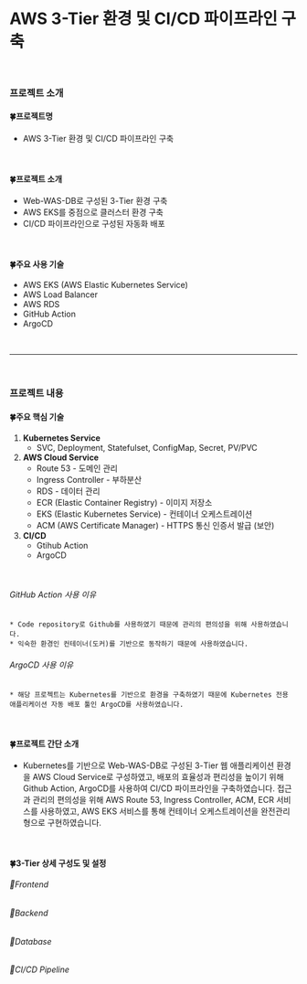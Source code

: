 # AWS 3-Tier 환경 및 CI/CD 파이프라인 구축
</br>

### 프로젝트 소개
#### 🍀프로젝트명
* AWS 3-Tier 환경 및 CI/CD 파이프라인 구축
</br>

#### 🍀프로젝트 소개
* Web-WAS-DB로 구성된 3-Tier 환경 구축
* AWS EKS를 중점으로 클러스터 환경 구축
* CI/CD 파이프라인으로 구성된 자동화 배포
</br>

#### 🍀주요 사용 기술
- AWS EKS (AWS Elastic Kubernetes Service)
- AWS Load Balancer
- AWS RDS
- GitHub Action
- ArgoCD
</br>

---

</br>

### 프로젝트 내용
#### 🍀주요 핵심 기술
1. **Kubernetes Service**
    - SVC, Deployment, Statefulset, ConfigMap, Secret, PV/PVC
2. **AWS Cloud Service**
    - Route 53 - 도메인 관리
    - Ingress Controller - 부하분산
    - RDS - 데이터 관리
    - ECR (Elastic Container Registry) - 이미지 저장소
    - EKS (Elastic Kubernetes Service) - 컨테이너 오케스트레이션
    - ACM (AWS Certificate Manager) - HTTPS 통신 인증서 발급 (보안)
3. **CI/CD**
    - Gtihub Action
    - ArgoCD
      
</br>

###### GitHub Action 사용 이유
    * Code repository로 Github를 사용하였기 때문에 관리의 편의성을 위해 사용하였습니다.
    * 익숙한 환경인 컨테이너(도커)를 기반으로 동작하기 때문에 사용하였습니다.
###### ArgoCD 사용 이유
    * 해당 프로젝트는 Kubernetes를 기반으로 환경을 구축하였기 때문에 Kubernetes 전용 애플리케이션 자동 배포 툴인 ArgoCD를 사용하였습니다. 

</br>

#### 🍀프로젝트 간단 소개   
* Kubernetes를 기반으로 Web-WAS-DB로 구성된 3-Tier 웹 애플리케이션 환경을 AWS Cloud Service로 구성하였고, 배포의 효율성과 편리성을 높이기 위해 Github Action, ArgoCD를 사용하여 CI/CD 파이프라인을 구축하였습니다. 접근과 관리의 편의성을 위해 AWS Route 53, Ingress Controller, ACM, ECR 서비스를 사용하였고, AWS EKS 서비스를 통해 컨테이너 오케스트레이션을 완전관리형으로 구현하였습니다.

</br>

#### 🍀3-Tier 상세 구성도 및 설정
###### 📌Frontend

###### 📌Backend

###### 📌Database

###### 📌CI/CD Pipeline
